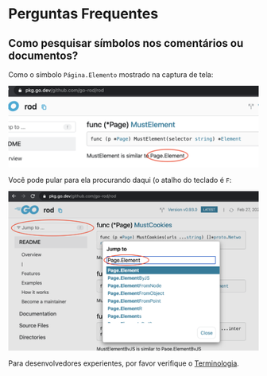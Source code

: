 # Perguntas Frequentes

## Como pesquisar símbolos nos comentários ou documentos?

Como o símbolo `Página.Elemento` mostrado na captura de tela:

![símbolo-doc](symbol-in-doc.png)

Você pode pular para ela procurando daqui (o atalho do teclado é `F`:

![símbolo-pesquisado em doc](search-symbol-in-doc.png)

Para desenvolvedores experientes, por favor verifique o [Terminologia](https://github.com/go-rod/rod/blob/master/.github/CONTRIBUTING.md#terminology).
